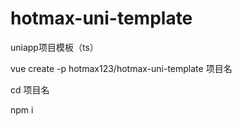 # hotmax-uni-template

uniapp项目模板（ts）

vue create -p hotmax123/hotmax-uni-template 项目名

cd 项目名

npm i
